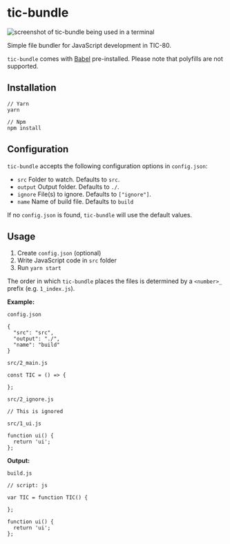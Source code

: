 # tic-bundle

![screenshot of tic-bundle being used in a terminal](https://i.imgur.com/UVHUMTK.jpg)

Simple file bundler for JavaScript development in TIC-80.

`tic-bundle` comes with [Babel](https://babeljs.io/docs/en/babel-preset-env) pre-installed. Please note that polyfills are not supported.

## Installation

```
// Yarn
yarn

// Npm
npm install
```

## Configuration

`tic-bundle` accepts the following configuration options in `config.json`:

- `src` Folder to watch. Defaults to `src`.
- `output` Output folder. Defaults to `./`.
- `ignore` File(s) to ignore. Defaults to `["ignore"]`.
- `name` Name of build file. Defaults to `build`

If no `config.json` is found, `tic-bundle` will use the default values.

## Usage

1) Create `config.json` (optional)
2) Write JavaScript code in `src` folder
3) Run `yarn start`

The order in which `tic-bundle` places the files is determined by a `<number>_` prefix (e.g. `1_index.js`).

<b>Example:</b>

`config.json`

```
{
  "src": "src",
  "output": "./",
  "name": "build"
}
```

`src/2_main.js`

```
const TIC = () => {

};
```

`src/2_ignore.js`

```
// This is ignored
```

`src/1_ui.js`

```
function ui() {
  return 'ui';
};
```

<b>Output:</b>

`build.js`

```
// script: js

var TIC = function TIC() {

};

function ui() {
  return 'ui';
};
```
